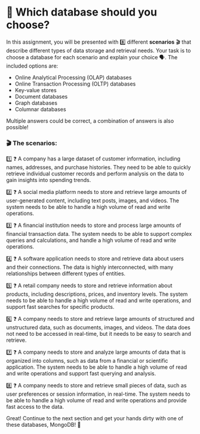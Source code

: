 # 🤯 Which database should you choose?
In this assignment, you will be presented with 8️⃣ different **scenarios** 🎬 that describe different types of data storage and retrieval needs. Your task is to choose a database for each scenario and explain your choice 🗣.  The included options are:
- Online Analytical Processing (OLAP) databases
- Online Transaction Processing (OLTP) databases
- Key-value stores
- Document databases
- Graph databases
- Columnar databases

Multiple answers could be correct, a combination of answers is also possible!

### 🎬 The scenarios:

1️⃣ ❓ A company has a large dataset of customer information, including names, addresses, and purchase histories. They need to be able to quickly retrieve individual customer records and perform analysis on the data to gain insights into spending trends.

2️⃣ ❓ A social media platform needs to store and retrieve large amounts of user-generated content, including text posts, images, and videos. The system needs to be able to handle a high volume of read and write operations.

3️⃣ ❓ A financial institution needs to store and process large amounts of financial transaction data. The system needs to be able to support complex queries and calculations, and handle a high volume of read and write operations.

4️⃣ ❓ A software application needs to store and retrieve data about users and their connections. The data is highly interconnected, with many relationships between different types of entities.

5️⃣ ❓ A retail company needs to store and retrieve information about products, including descriptions, prices, and inventory levels. The system needs to be able to handle a high volume of read and write operations, and support fast searches for specific products.

6️⃣ ❓ A company needs to store and retrieve large amounts of structured and unstructured data, such as documents, images, and videos. The data does not need to be accessed in real-time, but it needs to be easy to search and retrieve.

7️⃣ ❓ A company needs to store and analyze large amounts of data that is organized into columns, such as data from a financial or scientific application. The system needs to be able to handle a high volume of read and write operations and support fast querying and analysis.

8️⃣ ❓ A company needs to store and retrieve small pieces of data, such as user preferences or session information, in real-time. The system needs to be able to handle a high volume of read and write operations and provide fast access to the data.

Great! Continue to the next section and get your hands dirty with one of these databases, MongoDB! 🚀
